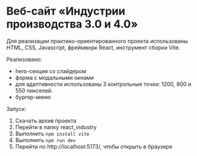 # Веб-сайт «Индустрии производства 3.0 и 4.0»

Для реализации практико-ориентированного проекта использованы HTML, CSS, Javascript, фреймворк React, инструмент сборки Vite.

Реализовано:
- hero-секция со слайдером
- форма с модальными окнами
- для адаптивности использованы 3 контрольные точки: 1200, 800 и 550 пикселей. 
- бургер-меню 

Запуск:
1. Скачать архив проекта
2. Перейти в папку react_industry
3. Выполнить ```npm install vite```
4. Выполнить ```npm run dev```
5. Перейти по http://localhost:5173/, чтобы открыть в браузере
